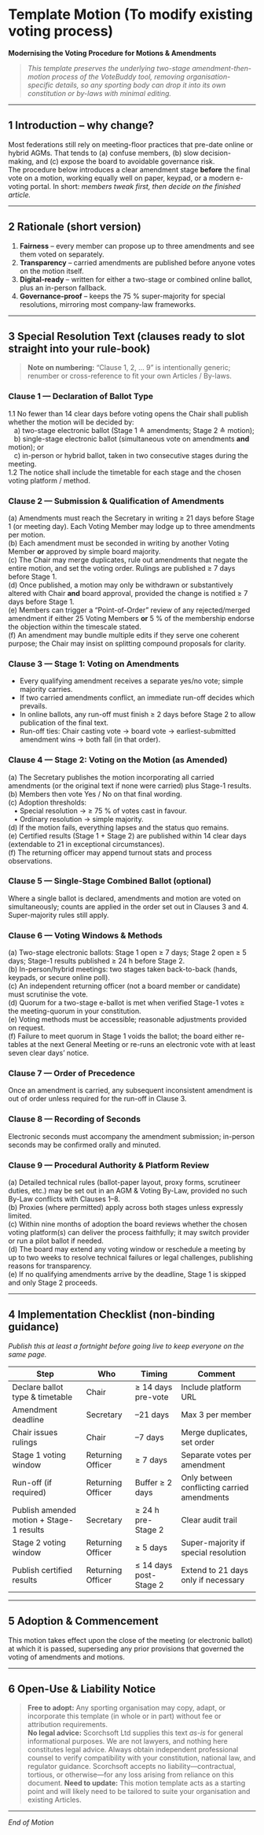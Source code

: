 # Template Motion (To modify existing voting process)
**Modernising the Voting Procedure for Motions & Amendments**  

> *This template preserves the underlying two-stage amendment-then-motion process of the VoteBuddy tool, removing organisation-specific details, so any sporting body can drop it into its own constitution or by-laws with minimal editing.*   

---

## 1  Introduction – why change?

Most federations still rely on meeting-floor practices that pre-date online or hybrid AGMs. That tends to (a) confuse members, (b) slow decision-making, and (c) expose the board to avoidable governance risk.  
The procedure below introduces a clear amendment stage **before** the final vote on a motion, working equally well on paper, keypad, or a modern e-voting portal. In short: *members tweak first, then decide on the finished article.*  

---

## 2  Rationale (short version)

1. **Fairness** – every member can propose up to three amendments and see them voted on separately.  
2. **Transparency** – carried amendments are published before anyone votes on the motion itself.  
3. **Digital-ready** – written for either a two-stage or combined online ballot, plus an in-person fallback.  
4. **Governance‐proof** – keeps the 75 % super-majority for special resolutions, mirroring most company-law frameworks.  

---

## 3  Special Resolution Text (clauses ready to slot straight into your rule-book)

> **Note on numbering:** “Clause 1, 2, … 9” is intentionally generic; renumber or cross-reference to fit your own Articles / By-laws.

### Clause 1 — Declaration of Ballot Type
1.1  No fewer than 14 clear days before voting opens the Chair shall publish whether the motion will be decided by:  
&nbsp;&nbsp;&nbsp;a) two-stage electronic ballot (Stage 1 ≙ amendments; Stage 2 ≙ motion);  
&nbsp;&nbsp;&nbsp;b) single-stage electronic ballot (simultaneous vote on amendments **and** motion); or  
&nbsp;&nbsp;&nbsp;c) in-person or hybrid ballot, taken in two consecutive stages during the meeting.  
1.2  The notice shall include the timetable for each stage and the chosen voting platform / method.

### Clause 2 — Submission & Qualification of Amendments
(a)  Amendments must reach the Secretary in writing ≥ 21 days before Stage 1 (or meeting day). Each Voting Member may lodge up to three amendments per motion.  
(b)  Each amendment must be seconded in writing by another Voting Member **or** approved by simple board majority.  
(c)  The Chair may merge duplicates, rule out amendments that negate the entire motion, and set the voting order. Rulings are published ≥ 7 days before Stage 1.  
(d)  Once published, a motion may only be withdrawn or substantively altered with Chair **and** board approval, provided the change is notified ≥ 7 days before Stage 1.  
(e)  Members can trigger a “Point-of-Order” review of any rejected/merged amendment if either 25 Voting Members **or** 5 % of the membership endorse the objection within the timescale stated.  
(f)  An amendment may bundle multiple edits if they serve one coherent purpose; the Chair may insist on splitting compound proposals for clarity.

### Clause 3 — Stage 1: Voting on Amendments
* Every qualifying amendment receives a separate yes/no vote; simple majority carries.  
* If two carried amendments conflict, an immediate run-off decides which prevails.  
* In online ballots, any run-off must finish ≥ 2 days before Stage 2 to allow publication of the final text.  
* Run-off ties: Chair casting vote → board vote → earliest-submitted amendment wins → both fall (in that order).

### Clause 4 — Stage 2: Voting on the Motion (as Amended)
(a)  The Secretary publishes the motion incorporating all carried amendments (or the original text if none were carried) plus Stage-1 results.  
(b)  Members then vote Yes / No on that final wording.  
(c)  Adoption thresholds:  
&nbsp;&nbsp;&nbsp;• Special resolution → ≥ 75 % of votes cast in favour.  
&nbsp;&nbsp;&nbsp;• Ordinary resolution → simple majority.  
(d)  If the motion fails, everything lapses and the status quo remains.  
(e)  Certified results (Stage 1 + Stage 2) are published within 14 clear days (extendable to 21 in exceptional circumstances).  
(f)  The returning officer may append turnout stats and process observations.

### Clause 5 — Single-Stage Combined Ballot (optional)
Where a single ballot is declared, amendments and motion are voted on simultaneously; counts are applied in the order set out in Clauses 3 and 4. Super-majority rules still apply.

### Clause 6 — Voting Windows & Methods
(a)  Two-stage electronic ballots: Stage 1 open ≥ 7 days; Stage 2 open ≥ 5 days; Stage-1 results published ≥ 24 h before Stage 2.  
(b)  In-person/hybrid meetings: two stages taken back-to-back (hands, keypads, or secure online poll).  
(c)  An independent returning officer (not a board member or candidate) must scrutinise the vote.  
(d)  Quorum for a two-stage e-ballot is met when verified Stage-1 votes ≥ the meeting-quorum in your constitution.  
(e)  Voting methods must be accessible; reasonable adjustments provided on request.  
(f)  Failure to meet quorum in Stage 1 voids the ballot; the board either re-tables at the next General Meeting or re-runs an electronic vote with at least seven clear days’ notice.

### Clause 7 — Order of Precedence
Once an amendment is carried, any subsequent inconsistent amendment is out of order unless required for the run-off in Clause 3.

### Clause 8 — Recording of Seconds
Electronic seconds must accompany the amendment submission; in-person seconds may be confirmed orally and minuted.

### Clause 9 — Procedural Authority & Platform Review
(a)  Detailed technical rules (ballot-paper layout, proxy forms, scrutineer duties, etc.) may be set out in an AGM & Voting By-Law, provided no such By-Law conflicts with Clauses 1–8.  
(b)  Proxies (where permitted) apply across both stages unless expressly limited.  
(c)  Within nine months of adoption the board reviews whether the chosen voting platform(s) can deliver the process faithfully; it may switch provider or run a pilot ballot if needed.  
(d)  The board may extend any voting window or reschedule a meeting by up to two weeks to resolve technical failures or legal challenges, publishing reasons for transparency.  
(e)  If no qualifying amendments arrive by the deadline, Stage 1 is skipped and only Stage 2 proceeds.

---

## 4  Implementation Checklist (non-binding guidance)

*Publish this at least a fortnight before going live to keep everyone on the same page.*

| Step | Who | Timing | Comment |
|------|-----|--------|---------|
| Declare ballot type & timetable | Chair | ≥ 14 days pre-vote | Include platform URL |
| Amendment deadline | Secretary | –21 days | Max 3 per member |
| Chair issues rulings | Chair | –7 days | Merge duplicates, set order |
| Stage 1 voting window | Returning Officer | ≥ 7 days | Separate votes per amendment |
| Run-off (if required) | Returning Officer | Buffer ≥ 2 days | Only between conflicting carried amendments |
| Publish amended motion + Stage-1 results | Secretary | ≥ 24 h pre-Stage 2 | Clear audit trail |
| Stage 2 voting window | Returning Officer | ≥ 5 days | Super-majority if special resolution |
| Publish certified results | Returning Officer | ≤ 14 days post-Stage 2 | Extend to 21 days only if necessary |

---

## 5  Adoption & Commencement

This motion takes effect upon the close of the meeting (or electronic ballot) at which it is passed, superseding any prior provisions that governed the voting of amendments and motions.

---

## 6  Open-Use & Liability Notice

> **Free to adopt:** Any sporting organisation may copy, adapt, or incorporate this template (in whole or in part) without fee or attribution requirements.  
> **No legal advice:** Scorchsoft Ltd supplies this text *as-is* for general informational purposes. We are not lawyers, and nothing here constitutes legal advice. Always obtain independent professional counsel to verify compatibility with your constitution, national law, and regulator guidance. Scorchsoft accepts no liability—contractual, tortious, or otherwise—for any loss arising from reliance on this document.
> **Need to update:** This motion template acts as a starting point and will likely need to be tailored to suite your organisation and existing Articles.
---

*End of Motion*
